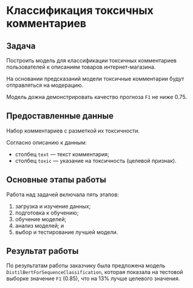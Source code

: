 # Классификация токсичных комментариев

## Задача

Построить модель для классификации токсичных комментариев пользователей к описаниям товаров интернет-магазина.

На основании предсказаний модели токсичные комментарии будут отправляться на модерацию. 

Модель дожна демонстрировать качество прогноза `F1` не ниже 0.75.

## Предоставленные данные

Набор комментариев с разметкой их токсичности.

Согласно описанию к данным:

- столбец `text` — текст комментария;
- столбец `toxic` — указание на токсичность (целевой признак).

## Основные этапы работы

Работа над задачей включала пять этапов:

1. загрузка и изучение данных;
2. подготовка к обучению;
3. обучение моделей;
4. анализ моделей; и
5. выбор и тестирование лучшей модели.

## Результат работы

По результатам работы заказчику была предложена модель `DistilBertForSequenceClassification`, которая показала на тестовой выборке значение `F1` (0.85), что на 13% лучше целевого значения.
